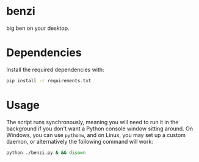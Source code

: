 # benzi

big ben on your desktop.

# Dependencies

Install the required dependencies with:

```sh
pip install -r requirements.txt
```

# Usage

The script runs synchronously, meaning you will need to run it in the background if you don't want a Python console window sitting around. On Windows, you can use `pythonw`, and on Linux, you may set up a custom daemon, or alternatively the following command will work:

```sh
python ./benzi.py & && disown
```
